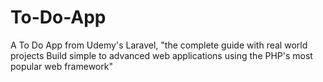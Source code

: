 # To-Do-App
A To Do App from Udemy's Laravel, "the complete guide with real world projects Build simple to advanced web applications using the PHP's most popular web framework"
